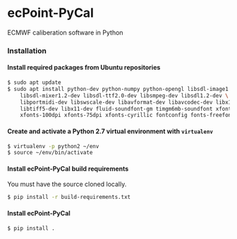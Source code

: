 # ecPoint-PyCal
ECMWF caliberation software in Python

### Installation

#### Install required packages from Ubuntu repositories

```sh
$ sudo apt update
$ sudo apt install python-dev python-numpy python-opengl libsdl-image1.2-dev \
    libsdl-mixer1.2-dev libsdl-ttf2.0-dev libsmpeg-dev libsdl1.2-dev \
    libportmidi-dev libswscale-dev libavformat-dev libavcodec-dev libx11-6 \
    libtiff5-dev libx11-dev fluid-soundfont-gm timgm6mb-soundfont xfonts-base \
    xfonts-100dpi xfonts-75dpi xfonts-cyrillic fontconfig fonts-freefont-ttf
```
#### Create and activate a Python 2.7 virtual environment with `virtualenv`

```sh
$ virtualenv -p python2 ~/env
$ source ~/env/bin/activate
```

#### Install ecPoint-PyCal build requirements

You must have the source cloned locally.

```sh
$ pip install -r build-requirements.txt
```

#### Install ecPoint-PyCal

```sh
$ pip install .
```
